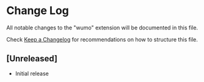 # Change Log

All notable changes to the "wumo" extension will be documented in this file.

Check [Keep a Changelog](http://keepachangelog.com/) for recommendations on how to structure this file.

## [Unreleased]

- Initial release